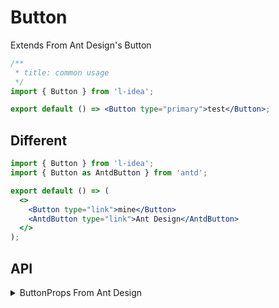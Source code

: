 # Button

Extends From Ant Design's Button

```jsx
/**
 * title: common usage
 */
import { Button } from 'l-idea';

export default () => <Button type="primary">test</Button>;
```

## Different

```jsx
import { Button } from 'l-idea';
import { Button as AntdButton } from 'antd';

export default () => (
  <>
    <Button type="link">mine</Button>
    <AntdButton type="link">Ant Design</AntdButton>
  </>
);
```

## API

<details><summary>ButtonProps From Ant Design</summary><API id="Button"></API></details>
